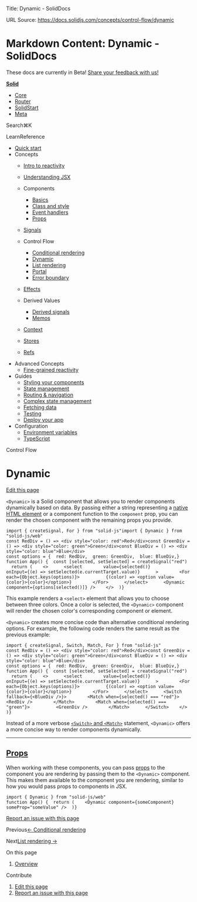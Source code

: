 Title: Dynamic - SolidDocs

URL Source: https://docs.solidjs.com/concepts/control-flow/dynamic

Markdown Content:
Dynamic - SolidDocs
===============

These docs are currently in Beta! [Share your feedback with us!](https://shr.link/pna6n)

[**Solid**](https://docs.solidjs.com/)

*   [Core](https://docs.solidjs.com/)
*   [Router](https://docs.solidjs.com/solid-router)
*   [SolidStart](https://docs.solidjs.com/solid-start)
*   [Meta](https://docs.solidjs.com/solid-meta)

Search⌘K[](https://github.com/solidjs/solid)[](https://discord.com/invite/solidjs)

LearnReference

*   [Quick start](https://docs.solidjs.com/quick-start)
*   Concepts
    *   [Intro to reactivity](https://docs.solidjs.com/concepts/intro-to-reactivity)
    *   [Understanding JSX](https://docs.solidjs.com/concepts/understanding-jsx)
    *   Components
        
        *   [Basics](https://docs.solidjs.com/concepts/components/basics)
        *   [Class and style](https://docs.solidjs.com/concepts/components/class-style)
        *   [Event handlers](https://docs.solidjs.com/concepts/components/event-handlers)
        *   [Props](https://docs.solidjs.com/concepts/components/props)
        
    *   [Signals](https://docs.solidjs.com/concepts/signals)
    *   Control Flow
        
        *   [Conditional rendering](https://docs.solidjs.com/concepts/control-flow/conditional-rendering)
        *   [Dynamic](https://docs.solidjs.com/concepts/control-flow/dynamic)
        *   [List rendering](https://docs.solidjs.com/concepts/control-flow/list-rendering)
        *   [Portal](https://docs.solidjs.com/concepts/control-flow/portal)
        *   [Error boundary](https://docs.solidjs.com/concepts/control-flow/error-boundary)
        
    *   [Effects](https://docs.solidjs.com/concepts/effects)
    *   Derived Values
        
        *   [Derived signals](https://docs.solidjs.com/concepts/derived-values/derived-signals)
        *   [Memos](https://docs.solidjs.com/concepts/derived-values/memos)
        
    *   [Context](https://docs.solidjs.com/concepts/context)
    *   [Stores](https://docs.solidjs.com/concepts/stores)
    *   [Refs](https://docs.solidjs.com/concepts/refs)
*   Advanced Concepts
    *   [Fine-grained reactivity](https://docs.solidjs.com/advanced-concepts/fine-grained-reactivity)
*   Guides
    *   [Styling your components](https://docs.solidjs.com/guides/styling-your-components)
    *   [State management](https://docs.solidjs.com/guides/state-management)
    *   [Routing & navigation](https://docs.solidjs.com/guides/routing-and-navigation)
    *   [Complex state management](https://docs.solidjs.com/guides/complex-state-management)
    *   [Fetching data](https://docs.solidjs.com/guides/fetching-data)
    *   [Testing](https://docs.solidjs.com/guides/testing)
    *   [Deploy your app](https://docs.solidjs.com/guides/deploying-your-app)
*   Configuration
    *   [Environment variables](https://docs.solidjs.com/configuration/environment-variables)
    *   [TypeScript](https://docs.solidjs.com/configuration/typescript)

Control Flow

Dynamic
=======

[Edit this page](https://github.com/solidjs/solid-docs-next/edit/main/src/routes/concepts/control-flow/dynamic.mdx)

`<Dynamic>` is a Solid component that allows you to render components dynamically based on data. By passing either a string representing a [native HTML element](https://developer.mozilla.org/en-US/docs/Web/HTML/Element) or a component function to the `component` prop, you can render the chosen component with the remaining props you provide.

```
import { createSignal, For } from "solid-js"import { Dynamic } from "solid-js/web"
const RedDiv = () => <div style="color: red">Red</div>const GreenDiv = () => <div style="color: green">Green</div>const BlueDiv = () => <div style="color: blue">Blue</div>
const options = {  red: RedDiv,  green: GreenDiv,  blue: BlueDiv,}
function App() {  const [selected, setSelected] = createSignal("red")
  return (    <>      <select        value={selected()}        onInput={(e) => setSelected(e.currentTarget.value)}      >        <For each={Object.keys(options)}>          {(color) => <option value={color}>{color}</option>}        </For>      </select>      <Dynamic component={options[selected()]} />    </>  )}
```

This example renders a `<select>` element that allows you to choose between three colors. Once a color is selected, the `<Dynamic>` component will render the chosen color's corresponding component or element.

`<Dynamic>` creates more concise code than alternative conditional rendering options. For example, the following code renders the same result as the previous example:

```
import { createSignal, Switch, Match, For } from "solid-js"
const RedDiv = () => <div style="color: red">Red</div>const GreenDiv = () => <div style="color: green">Green</div>const BlueDiv = () => <div style="color: blue">Blue</div>
const options = {  red: RedDiv,  green: GreenDiv,  blue: BlueDiv,}
function App() {  const [selected, setSelected] = createSignal("red")
  return (    <>      <select        value={selected()}        onInput={(e) => setSelected(e.currentTarget.value)}      >        <For each={Object.keys(options)}>          {(color) => <option value={color}>{color}</option>}        </For>      </select>      <Switch fallback={<BlueDiv />}>        <Match when={selected() === "red"}>          <RedDiv />        </Match>        <Match when={selected() === "green"}>          <GreenDiv />        </Match>      </Switch>    </>  )}
```

Instead of a more verbose [`<Switch>` and `<Match>`](https://docs.solidjs.com/concepts/control-flow/conditional-rendering) statement, `<Dynamic>` offers a more concise way to render components dynamically.

* * *

[Props](https://docs.solidjs.com/concepts/control-flow/dynamic#props)
---------------------------------------------------------------------

When working with these components, you can pass [props](https://docs.solidjs.com/concepts/components/props) to the component you are rendering by passing them to the `<Dynamic>` component. This makes them available to the component you are rendering, similar to how you would pass props to components in JSX.

```
import { Dynamic } from "solid-js/web"
function App() {  return (    <Dynamic component={someComponent} someProp="someValue" />  )}
```

[Report an issue with this page](https://github.com/solidjs/solid-docs-next/issues/new?assignees=ladybluenotes&labels=improve+documentation%2Cpending+review&projects=&template=CONTENT.yml&title=[Content]:&subject=/concepts/control-flow/dynamic.mdx)

Previous[← Conditional rendering](https://docs.solidjs.com/concepts/control-flow/conditional-rendering)

Next[List rendering →](https://docs.solidjs.com/concepts/control-flow/list-rendering)

On this page

1.  [Overview](https://docs.solidjs.com/concepts/control-flow/dynamic#_top)

Contribute

1.  [Edit this page](https://github.com/solidjs/solid-docs-next/edit/main/src/routes/concepts/control-flow/dynamic.mdx)
2.  [Report an issue with this page](https://github.com/solidjs/solid-docs-next/issues/new?assignees=ladybluenotes&labels=improve+documentation%2Cpending+review&projects=&template=CONTENT.yml&title=[Content]:&subject=/concepts/control-flow/dynamic.mdx)
